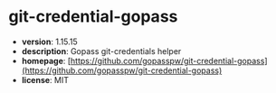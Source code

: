# git-credential-gopass

- **version**: 1.15.15
- **description**: Gopass git-credentials helper
- **homepage**: [https://github.com/gopasspw/git-credential-gopass](https://github.com/gopasspw/git-credential-gopass)
- **license**: MIT

